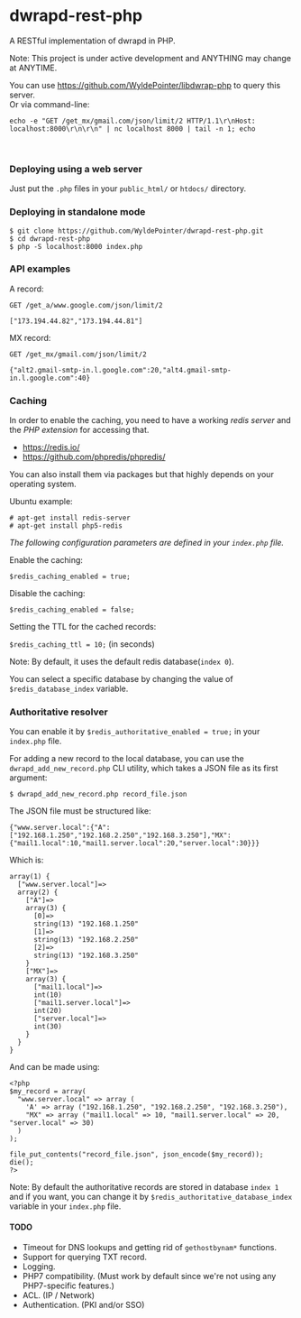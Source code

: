 # dwrapd-rest-php
A RESTful implementation of dwrapd in PHP.

Note: This project is under active development and ANYTHING may change at ANYTIME.

You can use https://github.com/WyldePointer/libdwrap-php to query this server.
<br />
Or via command-line:
```
echo -e "GET /get_mx/gmail.com/json/limit/2 HTTP/1.1\r\nHost: localhost:8000\r\n\r\n" | nc localhost 8000 | tail -n 1; echo
```
<br />


### Deploying using a web server
Just put the `.php` files in your `public_html/` or `htdocs/` directory.

### Deploying in standalone mode
```
$ git clone https://github.com/WyldePointer/dwrapd-rest-php.git
$ cd dwrapd-rest-php
$ php -S localhost:8000 index.php
```

### API examples

A record:
```
GET /get_a/www.google.com/json/limit/2
```
```
["173.194.44.82","173.194.44.81"]
```

MX record:
```
GET /get_mx/gmail.com/json/limit/2
```
```
{"alt2.gmail-smtp-in.l.google.com":20,"alt4.gmail-smtp-in.l.google.com":40}
```

### Caching
In order to enable the caching, you need to have a working *redis server* and the *PHP extension* for accessing that.
 - https://redis.io/
 - https://github.com/phpredis/phpredis/

You can also install them via packages but that highly depends on your operating system.

Ubuntu example:
```
# apt-get install redis-server
# apt-get install php5-redis
```

*The following configuration parameters are defined in your `index.php` file.*

Enable the caching:

`$redis_caching_enabled = true;`

Disable the caching:

`$redis_caching_enabled = false;`

Setting the TTL for the cached records:

`$redis_caching_ttl = 10;` (in seconds)

Note: By default, it uses the default redis database(`index 0`).

You can select a specific database by changing the value of `$redis_database_index` variable.


### Authoritative resolver
You can enable it by `$redis_authoritative_enabled = true;` in your `index.php` file.

For adding a new record to the local database, you can use the `dwrapd_add_new_record.php` CLI utility, which takes a JSON file as its first argument:
```
$ dwrapd_add_new_record.php record_file.json
```

The JSON file must be structured like:
```
{"www.server.local":{"A":["192.168.1.250","192.168.2.250","192.168.3.250"],"MX":{"mail1.local":10,"mail1.server.local":20,"server.local":30}}}
```

Which is:
```
array(1) {
  ["www.server.local"]=>
  array(2) {
    ["A"]=>
    array(3) {
      [0]=>
      string(13) "192.168.1.250"
      [1]=>
      string(13) "192.168.2.250"
      [2]=>
      string(13) "192.168.3.250"
    }
    ["MX"]=>
    array(3) {
      ["mail1.local"]=>
      int(10)
      ["mail1.server.local"]=>
      int(20)
      ["server.local"]=>
      int(30)
    }
  }
}
```

And can be made using:
```
<?php
$my_record = array(
  "www.server.local" => array (
    'A' => array ("192.168.1.250", "192.168.2.250", "192.168.3.250"),
    "MX" => array ("mail1.local" => 10, "mail1.server.local" => 20, "server.local" => 30)
  )
);

file_put_contents("record_file.json", json_encode($my_record));
die();
?>
```

Note: By default the authoritative records are stored in database `index 1` and if you want, you can change it by `$redis_authoritative_database_index` variable in your `index.php` file.


#### TODO
 - Timeout for DNS lookups and getting rid of `gethostbynam*` functions.
 - Support for querying TXT record.
 - Logging.
 - PHP7 compatibility. (Must work by default since we're not using any PHP7-specific features.)
 - ACL. (IP / Network)
 - Authentication. (PKI and/or SSO)

